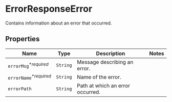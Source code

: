 

# ErrorResponseError

Contains information about an error that occurred.

## Properties

| Name | Type | Description | Notes |
|------------ | ------------- | ------------- | -------------|
| `errorMsg`<sup>*_required_</sup> | ```String``` |  Message describing an error.  |  |
| `errorName`<sup>*_required_</sup> | ```String``` |  Name of the error.  |  |
| `errorPath` | ```String``` |  Path at which an error occurred.  |  |



